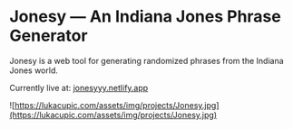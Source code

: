 # Jonesy — An Indiana Jones Phrase Generator
Jonesy is a web tool for generating randomized phrases from the Indiana Jones world.

Currently live at: [jonesyyy.netlify.app](https://jonesyyy.netlify.app/)

![https://lukacupic.com/assets/img/projects/Jonesy.jpg](https://lukacupic.com/assets/img/projects/Jonesy.jpg)
